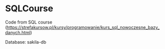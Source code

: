 # SQLCourse
Code from SQL course (https://strefakursow.pl/kursy/programowanie/kurs_sql_nowoczesne_bazy_danych.html)

Database: sakila-db
